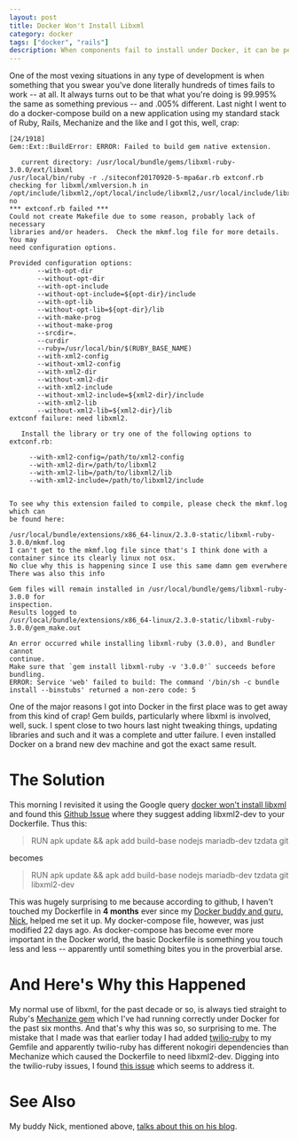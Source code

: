 ```yaml
---
layout: post
title: Docker Won't Install Libxml
category: docker
tags: ["docker", "rails"]
description: When components fail to install under Docker, it can be perplexing.  The solution is to check the dependencies in Dockerfile and add required libraries.
---
```

One of the most vexing situations in any type of development is when something that you swear you've done literally hundreds of times fails to work -- at all.  It always turns out to be that what you're doing is 99.995% the same as something previous -- and .005% different.  Last night I went to do a docker-compose build on a new application using my standard stack of Ruby, Rails, Mechanize and the like and I got this, well, crap:

    [24/1918]
    Gem::Ext::BuildError: ERROR: Failed to build gem native extension.

       current directory: /usr/local/bundle/gems/libxml-ruby-3.0.0/ext/libxml
    /usr/local/bin/ruby -r ./siteconf20170920-5-mpa6ar.rb extconf.rb
    checking for libxml/xmlversion.h in
    /opt/include/libxml2,/opt/local/include/libxml2,/usr/local/include/libxml2,/usr/include/libxml2...
    no
    *** extconf.rb failed ***
    Could not create Makefile due to some reason, probably lack of necessary
    libraries and/or headers.  Check the mkmf.log file for more details.  You may
    need configuration options.

    Provided configuration options:
           --with-opt-dir
           --without-opt-dir
           --with-opt-include
           --without-opt-include=${opt-dir}/include
           --with-opt-lib
           --without-opt-lib=${opt-dir}/lib
           --with-make-prog
           --without-make-prog
           --srcdir=.
           --curdir
           --ruby=/usr/local/bin/$(RUBY_BASE_NAME)
           --with-xml2-config
           --without-xml2-config
           --with-xml2-dir
           --without-xml2-dir
           --with-xml2-include
           --without-xml2-include=${xml2-dir}/include
           --with-xml2-lib
           --without-xml2-lib=${xml2-dir}/lib
    extconf failure: need libxml2.

       Install the library or try one of the following options to extconf.rb:

         --with-xml2-config=/path/to/xml2-config
         --with-xml2-dir=/path/to/libxml2
         --with-xml2-lib=/path/to/libxml2/lib
         --with-xml2-include=/path/to/libxml2/include


    To see why this extension failed to compile, please check the mkmf.log which can
    be found here:

    /usr/local/bundle/extensions/x86_64-linux/2.3.0-static/libxml-ruby-3.0.0/mkmf.log
    I can't get to the mkmf.log file since that's I think done with a container since its clearly linux not osx.
    No clue why this is happening since I use this same damn gem everwhere
    There was also this info

    Gem files will remain installed in /usr/local/bundle/gems/libxml-ruby-3.0.0 for
    inspection.
    Results logged to
    /usr/local/bundle/extensions/x86_64-linux/2.3.0-static/libxml-ruby-3.0.0/gem_make.out

    An error occurred while installing libxml-ruby (3.0.0), and Bundler cannot
    continue.
    Make sure that `gem install libxml-ruby -v '3.0.0'` succeeds before bundling.
    ERROR: Service 'web' failed to build: The command '/bin/sh -c bundle install --binstubs' returned a non-zero code: 5

One of the major reasons I got into Docker in the first place was to get away from this kind of crap!  Gem builds, particularly where libxml is involved, well, suck.  I spent close to two hours last night tweaking things, updating libraries and such and it was a complete and utter failure.  I even installed Docker on a brand new dev machine and got the exact same result.  

# The Solution

This morning I revisited it using the Google query [docker won't install libxml](https://www.google.com/search?q=docker+won%27t+install+libxml&ie=utf-8&oe=utf-8) and found this [Github Issue](https://github.com/docker-library/php/issues/315) where they suggest adding libxml2-dev to your Dockerfile.  Thus this:

> RUN apk update && apk add build-base nodejs mariadb-dev tzdata git

becomes

> RUN apk update && apk add build-base nodejs mariadb-dev tzdata git libxml2-dev

This was hugely surprising to me because according to github, I haven't touched my Dockerfile in **4 months** ever since my [Docker buddy and guru, Nick](https://diveintodocker.com/), helped me set it up.  My docker-compose file, however, was just modified 22 days ago. As docker-compose has become ever more important in the Docker world, the basic Dockerfile is something you touch less and less -- apparently until something bites you in the proverbial arse.

# And Here's Why this Happened

My normal use of libxml, for the past decade or so, is always tied straight to Ruby's [Mechanize gem](https://github.com/sparklemotion/mechanize) which I've had running correctly under Docker for the past six months.  And that's why this was so, so surprising to me.  The mistake that I made was that earlier today I had added [twilio-ruby](https://github.com/twilio/twilio-ruby) to my Gemfile and apparently twilio-ruby has different nokogiri dependencies than Mechanize which caused the Dockerfile to need libxml2-dev.  Digging into the twilio-ruby issues, I found [this issue](https://github.com/twilio/twilio-ruby/issues/315) which seems to address it.

# See Also

My buddy Nick, mentioned above, [talks about this on his blog](https://nickjanetakis.com/blog/docker-tip-9-installing-popular-packages-on-alpine).
